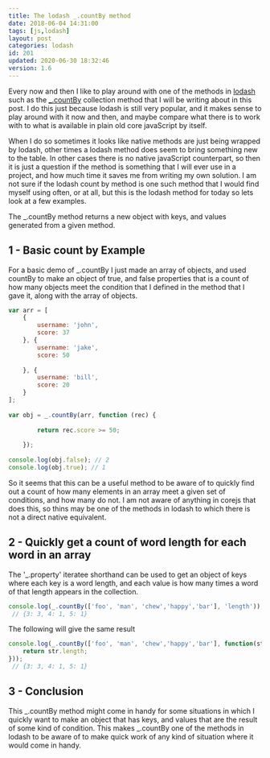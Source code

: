 ```yaml
---
title: The lodash _.countBy method
date: 2018-06-04 14:31:00
tags: [js,lodash]
layout: post
categories: lodash
id: 201
updated: 2020-06-30 18:32:46
version: 1.6
---
```


Every now and then I like to play around with one of the methods in [lodash](https://lodash.com/) such as the [\_.countBy](https://lodash.com/docs/4.17.10#countBy) collection method that I will be writing about in this post. I do this just because lodash is still very popular, and it makes sense to play around with it now and then, and maybe compare what there is to work with to what is available in plain old core javaScript by itself. 

When I do so sometimes it looks like native methods are just being wrapped by lodash, other times a lodash method does seem to bring something new to the table. In other cases there is no native javaScript counterpart, so then it is just a question if the method is something that I will ever use in a project, and how much time it saves me from writing my own solution. I am not sure if the lodash count by method is one such method that I would find myself using often, or at all, but this is the lodash method for today so lets look at a few examples.

<!-- more -->

The \_.countBy method returns a new object with keys, and values generated from a given method.

## 1 - Basic count by Example

For a basic demo of \_.countBy I just made an array of objects, and used countBy to make an object of true, and false properties that is a count of how many objects meet the condition that I defined in the method that I gave it, along with the array of objects.

```js
var arr = [
    {
        username: 'john',
        score: 37
    }, {
        username: 'jake',
        score: 50
 
    }, {
        username: 'bill',
        score: 20
    }
];
 
var obj = _.countBy(arr, function (rec) {
 
        return rec.score >= 50;
 
    });
 
console.log(obj.false); // 2
console.log(obj.true); // 1
```

So it seems that this can be a useful method to be aware of to quickly find out a count of how many elements in an array meet a given set of conditions, and how many do not. I am not aware of anything in corejs that does this, so thins may be one of the methods in lodash to which there is not a direct native equivalent.

## 2 - Quickly get a count of word length for each word in an array

The '\_.property' iteratee shorthand can be used to get an object of keys where each key is a word length, and each value is how many times a word of that length appears in the collection.

```js
console.log(_.countBy(['foo', 'man', 'chew','happy','bar'], 'length'));
 // {3: 3, 4: 1, 5: 1}
```

The following will give the same result
```js
console.log(_.countBy(['foo', 'man', 'chew','happy','bar'], function(str){
    return str.length;
}));
 // {3: 3, 4: 1, 5: 1}
```

## 3 - Conclusion

This \_.countBy method might come in handy for some situations in which I quickly want to make an object that has keys, and values that are the result of some kind of condition. This makes \_.countBy one of the methods in lodash to be aware of to make quick work of any kind of situation where it would come in handy.